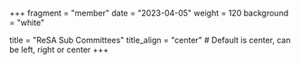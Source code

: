+++
fragment = "member"
date = "2023-04-05"
weight = 120
background = "white"

title = "ReSA Sub Committees"
title_align = "center" # Default is center, can be left, right or center
+++

